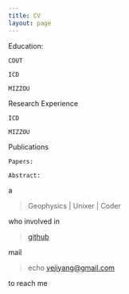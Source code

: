 ```yaml
---
title: CV
layout: page
---
```


Education:
	
	CDUT

	ICD	

	MIZZOU

Research Experience

	ICD
	
	MIZZOU
	
Publications

	Papers:
	
	Abstract:
	


a

> Geophysics | Unixer | Coder

who involved in 

> [github](https://github.com/yejiyang)

mail 

> echo yejiyang@gmail.com

to reach me
